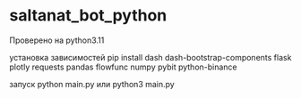 # saltanat_bot_python



Проверено на python3.11

установка зависимостей 
pip install dash dash-bootstrap-components flask plotly requests pandas flowfunc numpy pybit python-binance


запуск 
python main.py
или 
python3 main.py